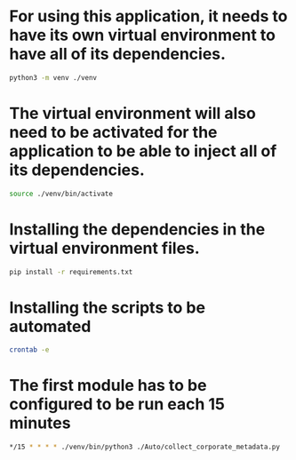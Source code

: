 # For using this application, it needs to have its own virtual environment to have all of its dependencies.

```bash
python3 -m venv ./venv
```

# The virtual environment will also need to be activated for the application to be able to inject all of its dependencies.

```bash
source ./venv/bin/activate
```

# Installing the dependencies in the virtual environment files.

```bash
pip install -r requirements.txt
```

# Installing the scripts to be automated

```bash
crontab -e
```

# The first module has to be configured to be run each 15 minutes
```bash
*/15 * * * * ./venv/bin/python3 ./Auto/collect_corporate_metadata.py
```